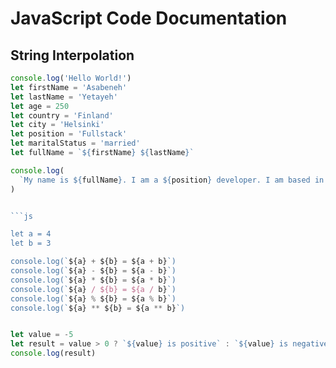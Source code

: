 # JavaScript Code Documentation

## String Interpolation

```javascript
console.log('Hello World!')
let firstName = 'Asabeneh'
let lastName = 'Yetayeh'
let age = 250
let country = 'Finland'
let city = 'Helsinki'
let position = 'Fullstack'
let maritalStatus = 'married'
let fullName = `${firstName} ${lastName}`

console.log(
  `My name is ${fullName}. I am a ${position} developer. I am based in ${city}, ${country}. I am ${age} years old and ${maritalStatus}.`
)


```js

let a = 4
let b = 3

console.log(`${a} + ${b} = ${a + b}`)
console.log(`${a} - ${b} = ${a - b}`)
console.log(`${a} * ${b} = ${a * b}`)
console.log(`${a} / ${b} = ${a / b}`)
console.log(`${a} % ${b} = ${a % b}`)
console.log(`${a} ** ${b} = ${a ** b}`)

```

```js

let value = -5
let result = value > 0 ? `${value} is positive` : `${value} is negative`
console.log(result)

```